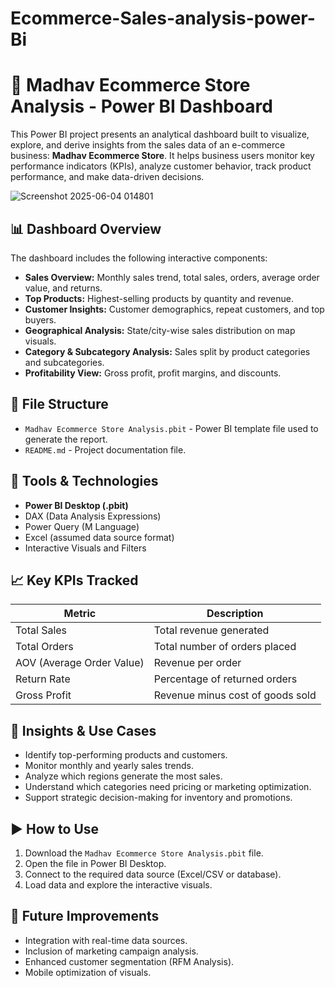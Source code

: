 # Ecommerce-Sales-analysis-power-Bi

# 🛒 Madhav Ecommerce Store Analysis - Power BI Dashboard

This Power BI project presents an analytical dashboard built to visualize, explore, and derive insights from the sales data of an e-commerce business: **Madhav Ecommerce Store**. It helps business users monitor key performance indicators (KPIs), analyze customer behavior, track product performance, and make data-driven decisions.

![Screenshot 2025-06-04 014801](https://github.com/user-attachments/assets/ccf88369-d566-4102-ba02-484542c87531)

## 📊 Dashboard Overview

The dashboard includes the following interactive components:

- **Sales Overview:** Monthly sales trend, total sales, orders, average order value, and returns.
- **Top Products:** Highest-selling products by quantity and revenue.
- **Customer Insights:** Customer demographics, repeat customers, and top buyers.
- **Geographical Analysis:** State/city-wise sales distribution on map visuals.
- **Category & Subcategory Analysis:** Sales split by product categories and subcategories.
- **Profitability View:** Gross profit, profit margins, and discounts.

## 📁 File Structure

- `Madhav Ecommerce Store Analysis.pbit` - Power BI template file used to generate the report.
- `README.md` - Project documentation file.

## 🔧 Tools & Technologies

- **Power BI Desktop (.pbit)**
- DAX (Data Analysis Expressions)
- Power Query (M Language)
- Excel (assumed data source format)
- Interactive Visuals and Filters

## 📈 Key KPIs Tracked

| Metric | Description |
|--------|-------------|
| Total Sales | Total revenue generated |
| Total Orders | Total number of orders placed |
| AOV (Average Order Value) | Revenue per order |
| Return Rate | Percentage of returned orders |
| Gross Profit | Revenue minus cost of goods sold |

## 🧠 Insights & Use Cases

- Identify top-performing products and customers.
- Monitor monthly and yearly sales trends.
- Analyze which regions generate the most sales.
- Understand which categories need pricing or marketing optimization.
- Support strategic decision-making for inventory and promotions.

## ▶️ How to Use

1. Download the `Madhav Ecommerce Store Analysis.pbit` file.
2. Open the file in Power BI Desktop.
3. Connect to the required data source (Excel/CSV or database).
4. Load data and explore the interactive visuals.

## 📌 Future Improvements

- Integration with real-time data sources.
- Inclusion of marketing campaign analysis.
- Enhanced customer segmentation (RFM Analysis).
- Mobile optimization of visuals.

